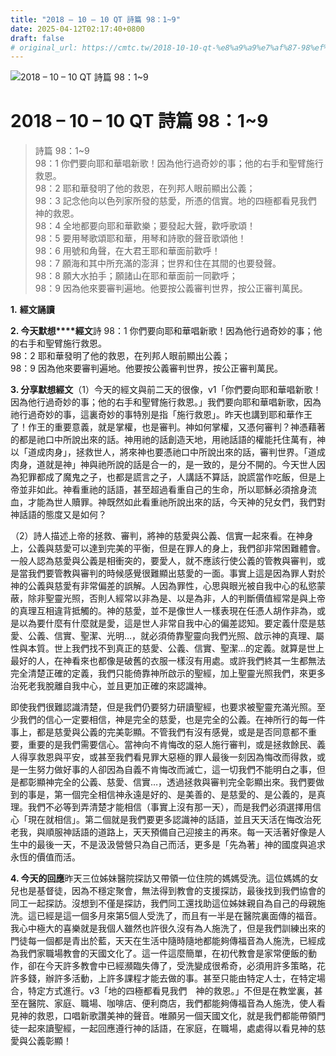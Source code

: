 ```yaml
---
title: "2018 – 10 – 10 QT 詩篇 98：1~9"
date: 2025-04-12T02:17:40+0800
draft: false
# original_url: https://cmtc.tw/2018-10-10-qt-%e8%a9%a9%e7%af%87-98%ef%bc%9a19
---
```


![2018 – 10 – 10 QT 詩篇 98：1~9](/images/qt.jpg   "2018 – 10 – 10 QT 詩篇 98：1~9")

# 2018 – 10 – 10 QT 詩篇 98：1~9

> 詩篇 98：1~9  
> 98：1 你們要向耶和華唱新歌！因為他行過奇妙的事；他的右手和聖臂施行救恩。  
> 98：2 耶和華發明了他的救恩，在列邦人眼前顯出公義；  
> 98：3 記念他向以色列家所發的慈愛，所憑的信實。地的四極都看見我們　神的救恩。  
> 98：4 全地都要向耶和華歡樂；要發起大聲，歡呼歌頌！  
> 98：5 要用琴歌頌耶和華，用琴和詩歌的聲音歌頌他！  
> 98：6 用號和角聲，在大君王耶和華面前歡呼！  
> 98：7 願海和其中所充滿的澎湃；世界和住在其間的也要發聲。  
> 98：8 願大水拍手；願諸山在耶和華面前一同歡呼；  
> 98：9 因為他來要審判遍地。他要按公義審判世界，按公正審判萬民。

**1.** **經文誦讀**

**2. 今天默想****經文**詩 98：1 你們要向耶和華唱新歌！因為他行過奇妙的事；他的右手和聖臂施行救恩。  
98：2 耶和華發明了他的救恩，在列邦人眼前顯出公義；  
98：9 因為他來要審判遍地。他要按公義審判世界，按公正審判萬民。

**3. 分享默想經文**（1）今天的經文與前二天的很像，v1「你們要向耶和華唱新歌！因為他行過奇妙的事；他的右手和聖臂施行救恩。」我們要向耶和華唱新歌，因為祂行過奇妙的事，這裏奇妙的事特別是指「施行救恩」。昨天也講到耶和華作王了！作王的重要意義，就是掌權，也是審判。神如何掌權，又憑何審判？神憑藉著的都是祂口中所說出來的話。神用祂的話創造天地，用祂話語的權能托住萬有，神以「道成肉身」，拯救世人，將來神也要憑祂口中所說出來的話，審判世界。「道成肉身，道就是神」神與祂所說的話是合一的，是一致的，是分不開的。今天世人因為犯罪都成了魔鬼之子，也都是謊言之子，人講話不算話，說謊當作吃飯，但是上帝並非如此。神看重祂的話語，甚至超過看重自己的生命，所以耶穌必須捨身流血，才能為世人贖罪。神既然如此看重祂所說出來的話，今天神的兒女們，我們對神話語的態度又是如何？

（2）詩人描述上帝的拯救、審判，將神的慈愛與公義、信實一起來看。在神身上，公義與慈愛可以達到完美的平衡，但是在罪人的身上，我們卻非常困難體會。一般人認為慈愛與公義是相衝突的，要愛人，就不應該行使公義的管教與審判，或是當我們要管教與審判的時候感覺很難顯出慈愛的一面。事實上這是因為罪人對於神的公義與慈愛有非常偏差的誤解。人因為罪性，心思與眼光被自我中心的私慾蒙蔽，除非聖靈光照，否則人經常以非為是、以是為非，人的判斷價值經常是與上帝的真理互相違背抵觸的。神的慈愛，並不是像世人一樣表現在任憑人胡作非為，或是以為要什麼有什麼就是愛，這是世人非常自我中心的偏差認知。要定義什麼是慈愛、公義、信實、聖潔、光明…，就必須倚靠聖靈向我們光照、啟示神的真理、屬性與本質。世上我們找不到真正的慈愛、公義、信實、聖潔…的定義。就算是世上最好的人，在神看來也都像是破舊的衣服一樣沒有用處。或許我們終其一生都無法完全清楚正確的定義，我們只能倚靠神所啟示的聖經，加上聖靈光照我們，來更多治死老我脫離自我中心，並且更加正確的來認識神。

即使我們很難認識清楚，但是我們仍要努力研讀聖經，也要求被聖靈充滿光照。至少我們的信心一定要相信，神是完全的慈愛，也是完全的公義。在神所行的每一件事上，都是慈愛與公義的完美彰顯。不管我們有沒有感覺，或是是否同意都不重要，重要的是我們需要信心。當神向不肯悔改的惡人施行審判，或是拯救餘民、義人得享救恩與平安，或甚至我們看見罪大惡極的罪人最後一刻因為悔改而得救，或是一生努力做好事的人卻因為自義不肯悔改而滅亡，這一切我們不能明白之事，但是都彰顯神完全的公義、慈愛、信實…，透過拯救與審判完全彰顯出來。我們要做到的事是，第一個完全相信神永遠是好的、是美善的、是慈愛的、是公義的，是真理。我們不必等到弄清楚才能相信（事實上沒有那一天），而是我們必須選擇用信心「現在就相信」。第二個就是我們要更多認識神的話語，並且天天活在悔改治死老我，與順服神話語的道路上，天天預備自己迎接主的再來。每一天活著好像是人生中的最後一天，不是汲汲營營只為自己而活，更多是「先為著」神的國度與追求永恆的價值而活。

**4. 今天的回應**昨天三位姊妹醫院探訪又帶領一位住院的媽媽受洗。這位媽媽的女兒也是基督徒，因為不穩定聚會，無法得到教會的支援探訪，最後找到我們協會的同工一起探訪。沒想到不僅是探訪，我們同工還找助這位姊妹親自為自己的母親施洗。這已經是這一個多月來第5個人受洗了，而且有一半是在醫院裏面傳的福音。我心中極大的喜樂就是我個人雖然也許很久沒有為人施洗了，但是我們訓練出來的門徒每一個都是青出於藍，天天在生活中隨時隨地都能夠傳福音為人施洗，已經成為我們家職場教會的天國文化了。這一件這麼簡單，在初代教會是家常便飯的動作，卻在今天許多教會中已經瀕臨失傳了，受洗變成很希奇，必須用許多策略，花許多錢，辦許多活動，上許多課程才能去做的事。甚至只能由特定人士，在特定場合，特定方式進行。v3「地的四極都看見我們　神的救恩。」不但是在教堂裏，甚至在醫院、家庭、職場、咖啡店、便利商店，我們都能夠傳福音為人施洗，使人看見神的救恩，口唱新歌讚美神的聲音。唯願另一個天國文化，就是我們都能帶領門徒一起來讀聖經，一起回應遵行神的話語，在家庭，在職場，處處得以看見神的慈愛與公義彰顯！